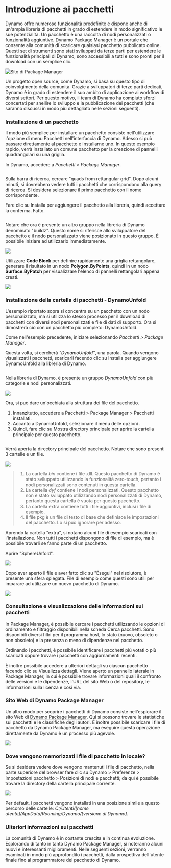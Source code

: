 # Introduzione ai pacchetti

Dynamo offre numerose funzionalità predefinite e dispone anche di un'ampia libreria di pacchetti in grado di estendere in modo significativo le sue potenzialità. Un pacchetto è una raccolta di nodi personalizzati o funzionalità aggiuntive. Dynamo Package Manager è un portale che consente alla comunità di scaricare qualsiasi pacchetto pubblicato online. Questi set di strumenti sono stati sviluppati da terze parti per estendere le funzionalità principali di Dynamo, sono accessibili a tutti e sono pronti per il download con un semplice clic.

![Sito di Package Manager](../images/6-2/1/dpm.jpg)

Un progetto open source, come Dynamo, si basa su questo tipo di coinvolgimento della comunità. Grazie a sviluppatori di terze parti dedicati, Dynamo è in grado di estendere il suo ambito di applicazione ai workflow di diversi settori. Per questo motivo, il team di Dynamo ha compiuto sforzi concertati per snellire lo sviluppo e la pubblicazione dei pacchetti (che saranno discussi in modo più dettagliato nelle sezioni seguenti).

### Installazione di un pacchetto

Il modo più semplice per installare un pacchetto consiste nell'utilizzare l'opzione di menu Pacchetti nell'interfaccia di Dynamo. Adesso si può passare direttamente al pacchetto e installarne uno. In questo esempio rapido, verrà installato un comune pacchetto per la creazione di pannelli quadrangolari su una griglia.

In Dynamo, accedere a _Pacchetti > Package Manager_.

<figure><img src="../../.gitbook/assets/package-manager-menu.png" alt=""><figcaption></figcaption></figure>

Sulla barra di ricerca, cercare "quads from rettangular grid". Dopo alcuni minuti, si dovrebbero vedere tutti i pacchetti che corrispondono alla query di ricerca. Si desidera selezionare il primo pacchetto con il nome corrispondente.

Fare clic su Installa per aggiungere il pacchetto alla libreria, quindi accettare la conferma. Fatto.

<figure><img src="../../.gitbook/assets/quads-from-rectangular-grid.png" alt=""><figcaption></figcaption></figure>

Notare che ora è presente un altro gruppo nella libreria di Dynamo denominato "buildz". Questo nome si riferisce allo sviluppatore del pacchetto e il nodo personalizzato viene posizionato in questo gruppo. È possibile iniziare ad utilizzarlo immediatamente.

![](../images/6-2/1/packageintroduction-installingapackage03.jpg)

Utilizzare **Code Block** per definire rapidamente una griglia rettangolare, generare il risultato in un nodo **Polygon.ByPoints**, quindi in un nodo **Surface.ByPatch** per visualizzare l'elenco di pannelli rettangolari appena creati.

![](../images/6-2/1/packageintroduction-installingapackage04.jpg)

### Installazione della cartella di pacchetti - DynamoUnfold

L'esempio riportato sopra si concentra su un pacchetto con un nodo personalizzato, ma si utilizza lo stesso processo per il download di pacchetti con diversi nodi personalizzati e file di dati di supporto. Ora si dimostrerà ciò con un pacchetto più completo: DynamoUnfold.

Come nell'esempio precedente, iniziare selezionando _Pacchetti > Package Manager_.

Questa volta, si cercherà _"DynamoUnfold"_, una parola. Quando vengono visualizzati i pacchetti, scaricarli facendo clic su Installa per aggiungere DynamoUnfold alla libreria di Dynamo.

<figure><img src="../../.gitbook/assets/unfold.png" alt=""><figcaption></figcaption></figure>

Nella libreria di Dynamo, è presente un gruppo _DynamoUnfold_ con più categorie e nodi personalizzati.

![](../images/6-2/1/packageintroduction-installingpackagefolder02.jpg)

Ora, si può dare un'occhiata alla struttura dei file del pacchetto. 

1. Innanzitutto, accedere a Pacchetti > Package Manager > Pacchetti installati.
2. Accanto a DynamoUnfold, selezionare il menu delle opzioni <img src="../images/6-2/1/packageintroduction-verticaldotsmenu.jpg" alt="" data-size="line">.
3. Quindi, fare clic su Mostra directory principale per aprire la cartella principale per questo pacchetto.

<figure><img src="../../.gitbook/assets/view-root-directory.png" alt=""><figcaption></figcaption></figure>

Verrà aperta la directory principale del pacchetto. Notare che sono presenti 3 cartelle e un file.

![](../images/6-2/1/packageintroduction-installingpackagefolder05.jpg)

> 1. La cartella _bin_ contiene i file .dll. Questo pacchetto di Dynamo è stato sviluppato utilizzando la funzionalità zero-touch, pertanto i nodi personalizzati sono contenuti in questa cartella.
> 2. La cartella _dyf_ contiene i nodi personalizzati. Questo pacchetto non è stato sviluppato utilizzando nodi personalizzati di Dynamo, pertanto questa cartella è vuota per questo pacchetto.
> 3. La cartella extra contiene tutti i file aggiuntivi, inclusi i file di esempio.
> 4. Il file pkg è un file di testo di base che definisce le impostazioni del pacchetto. Lo si può ignorare per adesso.

Aprendo la cartella "extra", si notano alcuni file di esempio scaricati con l'installazione. Non tutti i pacchetti dispongono di file di esempio, ma è possibile trovarli se fanno parte di un pacchetto.

Aprire "SphereUnfold".

![](../images/6-2/1/rd2.jpg)

Dopo aver aperto il file e aver fatto clic su "Esegui" nel risolutore, è presente una sfera spiegata. File di esempio come questi sono utili per imparare ad utilizzare un nuovo pacchetto di Dynamo.

![](<../images/6-2/1/packageintroduction-installingpackagefolder07 (1) (2).jpg>)

### Consultazione e visualizzazione delle informazioni sui pacchetti

In Package Manager, è possibile cercare i pacchetti utilizzando le opzioni di ordinamento e filtraggio disponibili nella scheda Cerca pacchetti. Sono disponibili diversi filtri per il programma host, lo stato (nuovo, obsoleto o non obsoleto) e la presenza o meno di dipendenze nel pacchetto.

Ordinando i pacchetti, è possibile identificare i pacchetti più votati o più scaricati oppure trovare i pacchetti con aggiornamenti recenti. 

È inoltre possibile accedere a ulteriori dettagli su ciascun pacchetto facendo clic su Visualizza dettagli. Viene aperto un pannello laterale in Package Manager, in cui è possibile trovare informazioni quali il confronto delle versioni e le dipendenze, l'URL del sito Web o del repository, le informazioni sulla licenza e così via.

### Sito Web di Dynamo Package Manager

Un altro modo per scoprire i pacchetti di Dynamo consiste nell'esplorare il sito Web di [Dynamo Package Manager](http://dynamopackages.com). Qui si possono trovare le statistiche sui pacchetti e le classifiche degli autori. È inoltre possibile scaricare i file di pacchetto da Dynamo Package Manager, ma eseguire questa operazione direttamente da Dynamo è un processo più agevole.

![](../images/6-2/1/dpm2.jpg)

### Dove vengono memorizzati i file di pacchetto in locale?

Se si desidera vedere dove vengono mantenuti i file di pacchetto, nella parte superiore del browser fare clic su Dynamo > Preferenze > Impostazioni pacchetto > Posizioni di nodi e pacchetti; da qui è possibile trovare la directory della cartella principale corrente.

![](../images/6-2/1/packageintroduction-installingpackagefolder08.jpg)

Per default, i pacchetti vengono installati in una posizione simile a questo percorso delle cartelle: _C:/Utenti/[nome utente]/AppData/Roaming/Dynamo/[versione di Dynamo]_.

### Ulteriori informazioni sui pacchetti

La comunità di Dynamo è in costante crescita e in continua evoluzione. Esplorando di tanto in tanto Dynamo Package Manager, si noteranno alcuni nuovi e interessanti miglioramenti. Nelle seguenti sezioni, verranno esaminati in modo più approfondito i pacchetti, dalla prospettiva dell'utente finale fino al programmatore del pacchetto di Dynamo.
